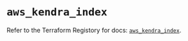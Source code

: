 # `aws_kendra_index`

Refer to the Terraform Registory for docs: [`aws_kendra_index`](https://registry.terraform.io/providers/hashicorp/aws/5.16.0/docs/resources/kendra_index).
